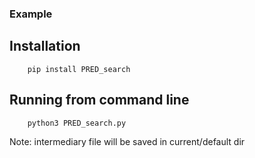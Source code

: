 ### Example

## Installation
```shell
    pip install PRED_search   
```
## Running from command line
```shell
    python3 PRED_search.py  
```
Note: intermediary file will be saved in current/default dir
